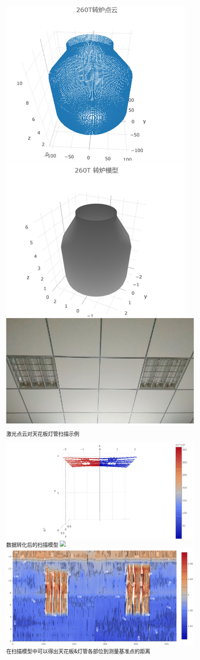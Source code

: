 ![converterPoint-w550](https://github.com/209914097/temp/blob/master/gif/converterPoint.gif)
![converter3D-w550](https://github.com/209914097/temp/blob/master/gif/converter3D.gif)
<img src='https://github.com/209914097/Lidar/blob/master/plotly/img/realscene.jpg' width='550'>

激光点云对天花板灯管扫描示例
 
<img src='https://github.com/209914097/Lidar/blob/master/plotly/img/pointcloud.gif' width='700px'>
数据转化后的扫描模型
<img src='https://github.com/209914097/Lidar/blob/master/plotly/img/surface.gif' width='700px'>

<img src='https://github.com/209914097/Lidar/blob/master/plotly/img/contour.PNG' width='600px'>
在扫描模型中可以得出天花板&灯管各部位到测量基准点的距离
